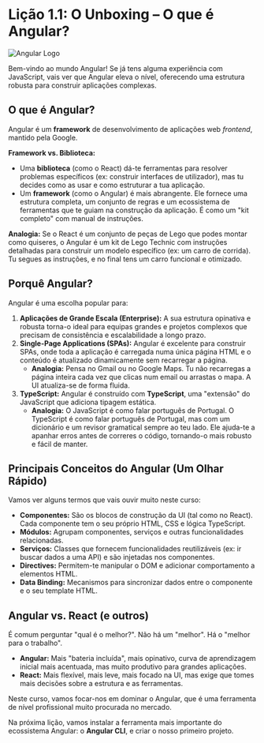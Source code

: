 # Lição 1.1: O Unboxing – O que é Angular?

![Angular Logo](https://media.giphy.com/media/v1.Y2lkPTc5MGI3NjExb2N4a2N5c3JqY254b250b294c251b294c251b294c251b294/giphy.gif)

Bem-vindo ao mundo Angular! Se já tens alguma experiência com JavaScript, vais ver que Angular eleva o nível, oferecendo uma estrutura robusta para construir aplicações complexas.

## O que é Angular?

Angular é um **framework** de desenvolvimento de aplicações web *frontend*, mantido pela Google.

**Framework vs. Biblioteca:**
-   Uma **biblioteca** (como o React) dá-te ferramentas para resolver problemas específicos (ex: construir interfaces de utilizador), mas tu decides como as usar e como estruturar a tua aplicação.
-   Um **framework** (como o Angular) é mais abrangente. Ele fornece uma estrutura completa, um conjunto de regras e um ecossistema de ferramentas que te guiam na construção da aplicação. É como um "kit completo" com manual de instruções.

**Analogia:** Se o React é um conjunto de peças de Lego que podes montar como quiseres, o Angular é um kit de Lego Technic com instruções detalhadas para construir um modelo específico (ex: um carro de corrida). Tu segues as instruções, e no final tens um carro funcional e otimizado.

## Porquê Angular?

Angular é uma escolha popular para:

1.  **Aplicações de Grande Escala (Enterprise):** A sua estrutura opinativa e robusta torna-o ideal para equipas grandes e projetos complexos que precisam de consistência e escalabilidade a longo prazo.
2.  **Single-Page Applications (SPAs):** Angular é excelente para construir SPAs, onde toda a aplicação é carregada numa única página HTML e o conteúdo é atualizado dinamicamente sem recarregar a página.
    *   **Analogia:** Pensa no Gmail ou no Google Maps. Tu não recarregas a página inteira cada vez que clicas num email ou arrastas o mapa. A UI atualiza-se de forma fluida.
3.  **TypeScript:** Angular é construído com **TypeScript**, uma "extensão" do JavaScript que adiciona tipagem estática.
    *   **Analogia:** O JavaScript é como falar português de Portugal. O TypeScript é como falar português de Portugal, mas com um dicionário e um revisor gramatical sempre ao teu lado. Ele ajuda-te a apanhar erros antes de correres o código, tornando-o mais robusto e fácil de manter.

## Principais Conceitos do Angular (Um Olhar Rápido)

Vamos ver alguns termos que vais ouvir muito neste curso:

-   **Componentes:** São os blocos de construção da UI (tal como no React). Cada componente tem o seu próprio HTML, CSS e lógica TypeScript.
-   **Módulos:** Agrupam componentes, serviços e outras funcionalidades relacionadas.
-   **Serviços:** Classes que fornecem funcionalidades reutilizáveis (ex: ir buscar dados a uma API) e são injetadas nos componentes.
-   **Directives:** Permitem-te manipular o DOM e adicionar comportamento a elementos HTML.
-   **Data Binding:** Mecanismos para sincronizar dados entre o componente e o seu template HTML.

## Angular vs. React (e outros)

É comum perguntar "qual é o melhor?". Não há um "melhor". Há o "melhor para o trabalho".

-   **Angular:** Mais "bateria incluída", mais opinativo, curva de aprendizagem inicial mais acentuada, mas muito produtivo para grandes aplicações.
-   **React:** Mais flexível, mais leve, mais focado na UI, mas exige que tomes mais decisões sobre a estrutura e as ferramentas.

Neste curso, vamos focar-nos em dominar o Angular, que é uma ferramenta de nível profissional muito procurada no mercado.

Na próxima lição, vamos instalar a ferramenta mais importante do ecossistema Angular: o **Angular CLI**, e criar o nosso primeiro projeto.